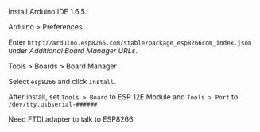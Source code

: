 Install Arduino IDE 1.6.5.

Arduino > Preferences

Enter `http://arduino.esp8266.com/stable/package_esp8266com_index.json` under *Additional Board Manager URLs*.

Tools > Boards > Board Manager

Select `esp8266` and click `Install`.

After install, set `Tools > Board` to ESP 12E Module and `Tools > Port` to `/dev/tty.usbserial-######`

Need FTDI adapter to talk to ESP8266.
